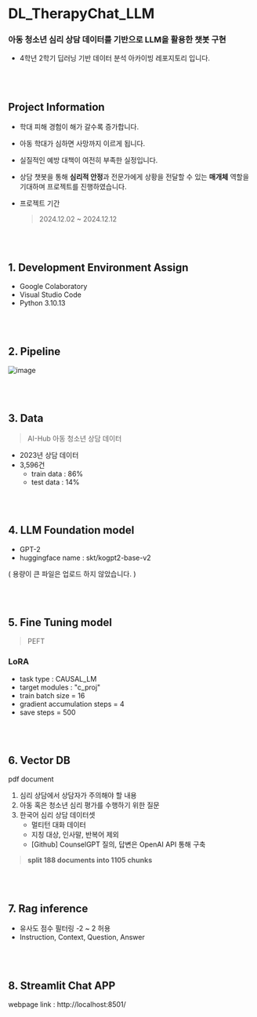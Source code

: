 # DL_TherapyChat_LLM
### 아동 청소년 심리 상담 데이터를 기반으로 LLM을 활용한 챗봇 구현
- 4학년 2학기 딥러닝 기반 데이터 분석 아카이빙 레포지토리 입니다.

<br/><br/>
## Project Information
- 학대 피해 경험이 해가 갈수록 증가합니다.
- 아동 학대가 심하면 사망까지 이르게 됩니다.
- 실질적인 예방 대책이 여전히 부족한 실정입니다.
- 상담 챗봇을 통해 **심리적 안정**과 전문가에게 상황을 전달할 수 있는 **매개체** 역할을 기대하며 프로젝트를 진행하였습니다.
- 프로젝트 기간

    > 2024.12.02 ~ 2024.12.12

<br/><br/>
## 1. Development Environment Assign
- Google Colaboratory
- Visual Studio Code
- Python 3.10.13

<br/><br/>
## 2. Pipeline
![image](https://github.com/user-attachments/assets/0115a878-07c5-447a-a04f-7aea28c73464)

<br/><br/>
## 3. Data
> AI-Hub 아동 청소년 상담 데이터
- 2023년 상담 데이터
- 3,596건
    - train data : 86%
    - test data : 14%
 
<br/><br/>
## 4. LLM Foundation model
- GPT-2
- huggingface name : skt/kogpt2-base-v2

( 용량이 큰 파일은 업로드 하지 않았습니다. )

<br/><br/>
## 5. Fine Tuning model
> PEFT
### LoRA
- task type : CAUSAL_LM
- target modules : "c_proj"
- train batch size = 16
- gradient accumulation steps = 4
 - save steps = 500

<br/><br/>
## 6. Vector DB
pdf document
1. 심리 상담에서 상담자가 주의해야 할 내용
2. 아동 혹은 청소년 심리 평가를 수행하기 위한 질문
3. 한국어 심리 상담 데이터셋
   - 멀티턴 대화 데이터
   - 지칭 대상, 인사말, 반복어 제외
   - [Github] CounselGPT
         질의, 답변은 OpenAI API 통해 구축

> **split 188 documents into 1105 chunks**

<br/><br/>
## 7. Rag inference
- 유사도 점수 필터링 -2 ~ 2 허용
- Instruction, Context, Question, Answer

<br/><br/>
## 8. Streamlit Chat APP
webpage link : http://localhost:8501/
